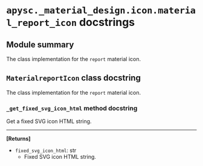 # `apysc._material_design.icon.material_report_icon` docstrings

## Module summary

The class implementation for the `report` material icon.

## `MaterialreportIcon` class docstring

The class implementation for the `report` material icon.

### `_get_fixed_svg_icon_html` method docstring

Get a fixed SVG icon HTML string.<hr>

**[Returns]**

- `fixed_svg_icon_html`: str
  - Fixed SVG icon HTML string.